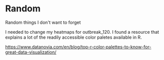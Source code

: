 # Random
Random things I don't want to forget




I needed to change my heatmaps for outbreak_120. I found a resource that explains a lot of the readily accessible color paletes available in R.

https://www.datanovia.com/en/blog/top-r-color-palettes-to-know-for-great-data-visualization/

